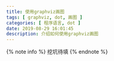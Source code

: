 ```yaml
---
title: 使用graphviz画图
tags: [ graphviz, dot, 画图 ]
categories: [ 程序语言, dot ]
date: 2019-08-29 16:01:45
description: 介绍如何使用graphviz画图
---
```


{% note info %}
挖坑待填
{% endnote %}
